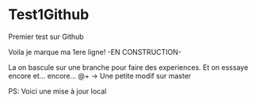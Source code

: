 # Test1Github
Premier test sur Github

Voila je marque ma 1ere ligne!
-EN CONSTRUCTION-

La on bascule sur une branche pour faire des experiences.
Et on esssaye encore et...
encore...
@+
-> Une petite modif sur master

PS: Voici une mise à jour local
